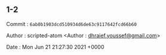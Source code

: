## 1-2 

 Commit : `6ab0b1903dcd510934d6de63c9117642fcd66b60`

 Author : scripted-atom <Author : dhraief.youssef@gmail.com> 

 Date 	: Mon Jun 21 21:27:30 2021 +0000 

